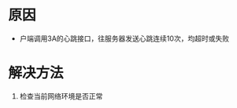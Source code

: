 <!-- TITLE: 故障 20010008 当前网络不稳定请重新连接 -->
<!-- SUBTITLE: 本错误属于天翼校园客户端错误，该错误目前应该是不存在的，为防止以后出现，添加在此-->

# 原因

- 户端调用3A的心跳接口，往服务器发送心跳连续10次，均超时或失败

# 解决方法

1. 检查当前网络环境是否正常